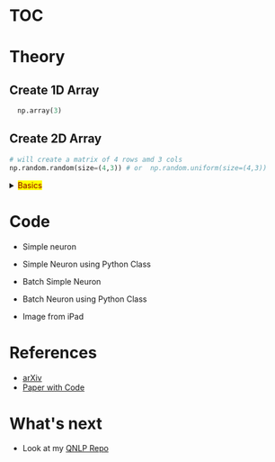 # TOC

# Theory


  ## Create 1D Array
  ```python
    np.array(3)
  ```
  ## Create 2D Array
  ```python
  # will create a matrix of 4 rows amd 3 cols
  np.random.random(size=(4,3)) # or  np.random.uniform(size=(4,3))
 
  ```

<details>
  <summary><mark><font color=darkred>Basics</font></mark></summary>

</details>


# Code
- Simple neuron
- Simple Neuron using Python Class
- Batch Simple Neuron
- Batch Neuron using Python Class


- Image from iPad


# References

  - [arXiv](https://arxiv.org/)  
  - [Paper with Code](https://paperswithcode.com/)  


# What's next
- Look at my [QNLP Repo](https://github.com/rvbug/QuantumML)  

